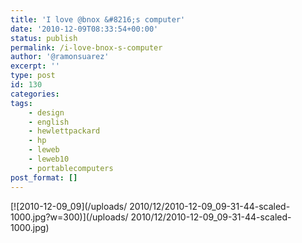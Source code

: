 ```yaml
---
title: 'I love @bnox &#8216;s computer'
date: '2010-12-09T08:33:54+00:00'
status: publish
permalink: /i-love-bnox-s-computer
author: '@ramonsuarez'
excerpt: ''
type: post
id: 130
categories:
tags:
    - design
    - english
    - hewlettpackard
    - hp
    - leweb
    - leweb10
    - portablecomputers
post_format: []
---
```

<div class="p_embed p_image_embed">[![2010-12-09_09](/uploads/
2010/12/2010-12-09_09-31-44-scaled-1000.jpg?w=300)](/uploads/
2010/12/2010-12-09_09-31-44-scaled-1000.jpg)</div>